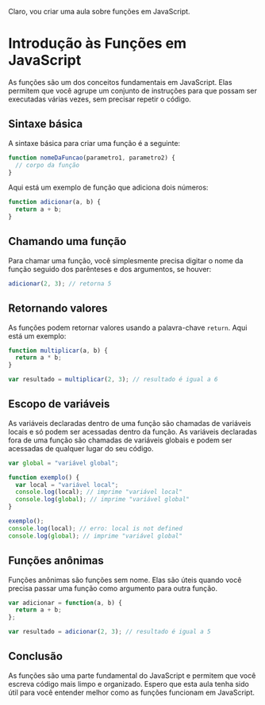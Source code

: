 Claro, vou criar uma aula sobre funções em JavaScript. 

# Introdução às Funções em JavaScript

As funções são um dos conceitos fundamentais em JavaScript. Elas permitem que você agrupe um conjunto de instruções para que possam ser executadas várias vezes, sem precisar repetir o código.

## Sintaxe básica

A sintaxe básica para criar uma função é a seguinte:

```javascript
function nomeDaFuncao(parametro1, parametro2) {
  // corpo da função
}
```

Aqui está um exemplo de função que adiciona dois números:

```javascript
function adicionar(a, b) {
  return a + b;
}
```

## Chamando uma função

Para chamar uma função, você simplesmente precisa digitar o nome da função seguido dos parênteses e dos argumentos, se houver:

```javascript
adicionar(2, 3); // retorna 5
```

## Retornando valores

As funções podem retornar valores usando a palavra-chave `return`. Aqui está um exemplo:

```javascript
function multiplicar(a, b) {
  return a * b;
}

var resultado = multiplicar(2, 3); // resultado é igual a 6
```

## Escopo de variáveis

As variáveis declaradas dentro de uma função são chamadas de variáveis locais e só podem ser acessadas dentro da função. As variáveis declaradas fora de uma função são chamadas de variáveis globais e podem ser acessadas de qualquer lugar do seu código.

```javascript
var global = "variável global";

function exemplo() {
  var local = "variável local";
  console.log(local); // imprime "variável local"
  console.log(global); // imprime "variável global"
}

exemplo();
console.log(local); // erro: local is not defined
console.log(global); // imprime "variável global"
```

## Funções anônimas

Funções anônimas são funções sem nome. Elas são úteis quando você precisa passar uma função como argumento para outra função.

```javascript
var adicionar = function(a, b) {
  return a + b;
};

var resultado = adicionar(2, 3); // resultado é igual a 5
```

## Conclusão

As funções são uma parte fundamental do JavaScript e permitem que você escreva código mais limpo e organizado. Espero que esta aula tenha sido útil para você entender melhor como as funções funcionam em JavaScript.